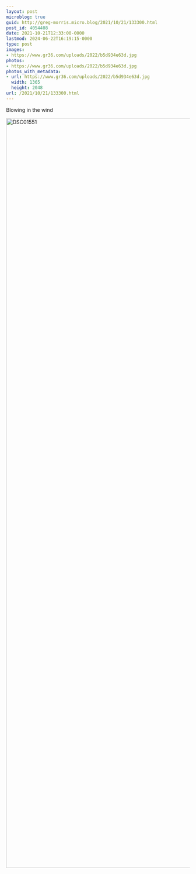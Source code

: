 ```yaml
---
layout: post
microblog: true
guid: http://greg-morris.micro.blog/2021/10/21/133300.html
post_id: 4054408
date: 2021-10-21T12:33:00-0000
lastmod: 2024-06-22T16:19:15-0000
type: post
images:
- https://www.gr36.com/uploads/2022/b5d934e63d.jpg
photos:
- https://www.gr36.com/uploads/2022/b5d934e63d.jpg
photos_with_metadata:
- url: https://www.gr36.com/uploads/2022/b5d934e63d.jpg
  width: 1365
  height: 2048
url: /2021/10/21/133300.html
---
```

<p>Blowing in the wind</p>
<p><img title="DSC01551.jpg" src="https://www.gr36.com/uploads/2022/b5d934e63d.jpg" alt="DSC01551" width="1365" height="2048" border="0" /></p>
